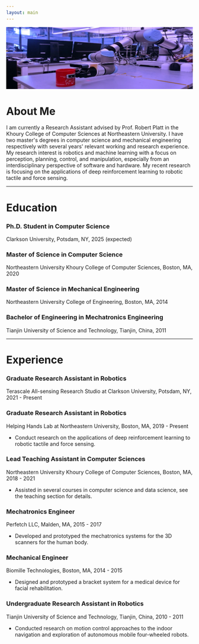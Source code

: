 ```yaml
---
layout: main
---
```


![cover](assets/images/header_img.jpg)

# About Me

I am currently a Research Assistant advised by Prof. Robert Platt in the Khoury College of Computer Sciences at Northeastern University. I have two master's degrees in computer science and mechanical engineering respectively with several years' relevant working and research experience. My research interest is robotics and machine learning with a focus on perception, planning, control, and manipulation, especially from an interdisciplinary perspective of software and hardware. My recent research is focusing on the applications of deep reinforcement learning to robotic tactile and force sensing.

* * *

# Education

### Ph.D. Student in Computer Science

Clarkson University, Potsdam, NY, 2025 (expected)

### Master of Science in Computer Science

Northeastern University Khoury College of Computer Sciences, Boston, MA, 2020

### Master of Science in Mechanical Engineering

Northeastern University College of Engineering, Boston, MA, 2014

### Bachelor of Engineering in Mechatronics Engineering

Tianjin University of Science and Technology, Tianjin, China, 2011

* * *

# Experience

### Graduate Research Assistant in Robotics

Terascale All-sensing Research Studio at Clarkson University, Potsdam, NY, 2021 - Present

### Graduate Research Assistant in Robotics

Helping Hands Lab at Northeastern University, Boston, MA, 2019 - Present

- Conduct research on the applications of deep reinforcement learning to robotic tactile and force sensing.

### Lead Teaching Assistant in Computer Sciences

Northeastern University Khoury College of Computer Sciences, Boston, MA, 2018 - 2021

- Assisted in several courses in computer science and data science, see the teaching section for details.

### Mechatronics Engineer

Perfetch LLC, Malden, MA, 2015 - 2017

- Developed and prototyped the mechatronics systems for the 3D scanners for the human body.

### Mechanical Engineer

Biomille Technologies, Boston, MA, 2014 - 2015

- Designed and prototyped a bracket system for a medical device for facial rehabilitation.

### Undergraduate Research Assistant in Robotics

Tianjin University of Science and Technology, Tianjin, China, 2010 - 2011

- Conducted research on motion control approaches to the indoor navigation and exploration of autonomous mobile four-wheeled robots.
